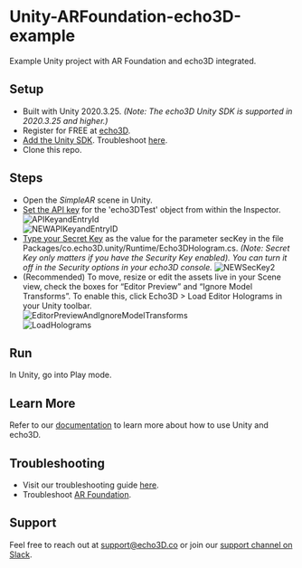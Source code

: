 # Unity-ARFoundation-echo3D-example
Example Unity project with AR Foundation and echo3D integrated.

## Setup
* Built with Unity 2020.3.25.  _(Note: The echo3D Unity SDK is supported in 2020.3.25 and higher.)_
* Register for FREE at [echo3D](https://console.echo3D.co/#/auth/register).
* [Add the Unity SDK](https://medium.com/r/?url=https%3A%2F%2Fdocs.echo3d.co%2Funity%2Finstallation). Troubleshoot [here](https://docs.echo3d.com/unity/troubleshooting#im-getting-a-newtonsoft.json.dll-error-in-unity).
* Clone this repo. 

## Steps
* Open the _SimpleAR_ scene in Unity.
* [Set the API key](https://docs.echo3d.co/quickstart/access-the-console) for the 'echo3DTest' object from within the Inspector. <br>
![APIKeyandEntryId](https://user-images.githubusercontent.com/99516371/195749269-f7a43477-b67a-49e8-a212-6abdb9c948fd.png)<br>
![NEWAPIKeyandEntryID](https://user-images.githubusercontent.com/99516371/205407613-b746840f-8e8a-4ec8-b056-a680395dfab4.png)<br>
* [Type your Secret Key](https://docs.echo3d.co/web-console/deliver-pages/security-page#secret-key) as the value for the parameter secKey in the file Packages/co.echo3D.unity/Runtime/Echo3DHologram.cs. _(Note: Secret Key only matters if you have the Security Key enabled). You can turn it off in the Security options in your echo3D console._
![NEWSecKey2](https://user-images.githubusercontent.com/99516371/195749308-b2349a3b-7e43-4d3c-8f09-fbfa9d3cb0be.png)<br>
* (Recommended) To move, resize or edit the assets live in your Scene view, check the boxes for “Editor Preview” and “Ignore Model Transforms”. To enable this, click Echo3D > Load Editor Holograms in your Unity toolbar. <br>
![EditorPreviewAndIgnoreModelTransforms](https://user-images.githubusercontent.com/99516371/195749348-dc0b06ad-efa6-4dbd-962f-0119b5c33ea0.png)<br>
![LoadHolograms](https://user-images.githubusercontent.com/99516371/195749354-b2295183-f877-444a-af22-ed87ffb17705.png) <br>

## Run
In Unity, go into Play mode. 

## Learn More
Refer to our [documentation](https://docs.echo3D.co/unity/) to learn more about how to use Unity and echo3D.

## Troubleshooting
* Visit our troubleshooting guide [here](https://docs.echo3d.co/unity/troubleshooting#im-getting-a-newtonsoft.json.dll-error-in-unity).
* Troubleshoot [AR Foundation](https://docs.echo3D.co/unity/adding-ar-capabilities#4-build-and-run-the-ar-application).

## Support
Feel free to reach out at [support@echo3D.co](mailto:support@echo3D.co) or join our [support channel on Slack](https://go.echo3D.co/join). 



